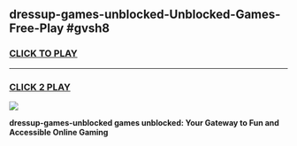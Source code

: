 
## dressup-games-unblocked-Unblocked-Games-Free-Play #gvsh8
<h3>
<a href="https://us.freeplayer.one?title=dressup-games-unblocked&ref=9M">CLICK TO PLAY</a></h3>
<hr>

<h3>
<a href="https://us.freeplayer.one?title=dressup-games-unblocked&ref=9M">CLICK 2 PLAY</a>
  
</h3>

<a href="https://us.freeplayer.one?title=dressup-games-unblocked&ref=9M"><img src="https://clearcache.store/games.png"></a>


**dressup-games-unblocked games unblocked: Your Gateway to Fun and Accessible Online Gaming**
